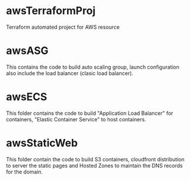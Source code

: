 # awsTerraformProj
Terraform automated project for AWS resource

# awsASG
This contains the code to build auto scaling group, launch configuration also include the load balancer (clasic load balancer).

# awsECS
This folder contains the code to build "Application Load Balancer" for containers, "Elastic Container Service" to host containers.

# awsStaticWeb
This folder contain the code to build S3 containers, cloudfront distribution to server the static pages and Hosted Zones to maintain the DNS records for the domain.
